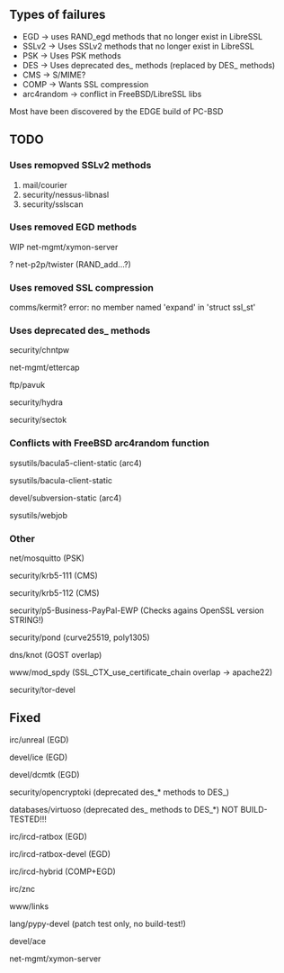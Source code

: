 ## Types of failures

* EGD -> uses RAND_egd methods that no longer exist in LibreSSL 
* SSLv2 -> Uses SSLv2 methods that no longer exist in LibreSSL 
* PSK -> Uses PSK methods
* DES -> Uses deprecated des_ methods (replaced by DES_ methods)
* CMS -> S/MIME?
* COMP -> Wants SSL compression
* arc4random -> conflict in FreeBSD/LibreSSL libs

Most have been discovered  by the EDGE build of PC-BSD

## TODO

### Uses remopved SSLv2 methods
1. mail/courier
2. security/nessus-libnasl
3. security/sslscan

### Uses removed EGD methods

WIP net-mgmt/xymon-server

? net-p2p/twister (RAND_add...?)

### Uses removed SSL compression

comms/kermit? error: no member named 'expand' in 'struct ssl_st'

### Uses deprecated des_ methods
security/chntpw

net-mgmt/ettercap 

ftp/pavuk

security/hydra

security/sectok

### Conflicts with FreeBSD arc4random function
sysutils/bacula5-client-static (arc4)

sysutils/bacula-client-static

devel/subversion-static (arc4)

sysutils/webjob

### Other
net/mosquitto (PSK)

security/krb5-111 (CMS)

security/krb5-112 (CMS)

security/p5-Business-PayPal-EWP (Checks agains OpenSSL version STRING!)

security/pond (curve25519, poly1305)

dns/knot (GOST overlap)

www/mod_spdy (SSL_CTX_use_certificate_chain overlap -> apache22)

security/tor-devel

## Fixed
irc/unreal (EGD)

devel/ice (EGD)

devel/dcmtk (EGD)

security/opencryptoki (deprecated des_* methods to DES_)

databases/virtuoso (deprecated des_ methods to DES_*) NOT BUILD-TESTED!!!

irc/ircd-ratbox (EGD)

irc/ircd-ratbox-devel (EGD)

irc/ircd-hybrid (COMP+EGD)

irc/znc

www/links

lang/pypy-devel (patch test only, no build-test!)

devel/ace

net-mgmt/xymon-server

